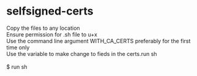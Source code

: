 # selfsigned-certs

Copy the files to any location <br>
Ensure permission for .sh file to u+x<br>
Use the command line argument WITH_CA_CERTS preferably for the first time only<br>
Use the variable to make change to fieds in the certs.run sh <br><br>
$ run sh <br>
